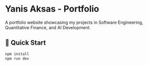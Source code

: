 # Yanis Aksas - Portfolio

A portfolio website showcasing my projects in Software Engineering, Quantitative Finance, and AI Development.

## 🚀 Quick Start

```bash
npm install
npm run dev
```
